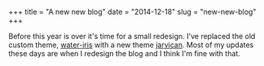 +++
title = "A new new blog"
date = "2014-12-18"
slug = "new-new-blog"
+++

Before this year is over it's time for a small redesign. I've replaced the old custom theme, [water-iris](https://github.com/jarv/water-iris) with
a new theme [jarvican](https://github.com/jarv/jarvican).  Most of my updates these days are when I redesign the blog and I think
I'm fine with that.
